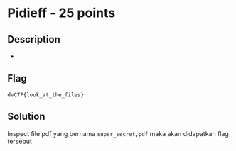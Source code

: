 # Pidieff - 25 points
## Description

-

## Flag
```
dvCTF{look_at_the_files}
```
## Solution
Inspect file pdf yang bernama ```super_secret,pdf``` maka akan didapatkan flag tersebut